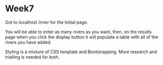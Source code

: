 # Week7

Got to localhost /river for the Initial page.

You will be able to enter as many rivers as you want, then, on the results page when you click the display button it will populate a table with all of the rivers you have added.

Styling is a mixture of CSS template and Bootstrapping.  More research and trialling is needed for both.  

